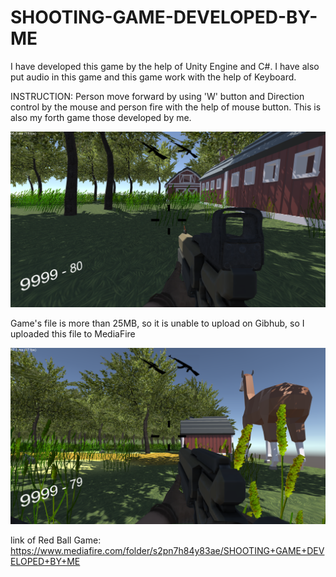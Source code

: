 # SHOOTING-GAME-DEVELOPED-BY-ME

I have developed this game by the help of Unity Engine and C#. I have also put audio in this game and this game work with the help of Keyboard. 

INSTRUCTION: Person move forward by using 'W' button and Direction control by the mouse and person fire with the help of mouse button. This is also my forth game those developed by me.

![image alt](https://github.com/sarthakbansal2004/SHOOTING-GAME-DEVELOPED-BY-ME/blob/3d0b3d4f75f6ed9435a953f04efa48fba35a089c/Capture.PNG)

Game's file is more than 25MB, so it is unable to upload on Gibhub, so I uploaded this file to MediaFire

![image alt](https://github.com/sarthakbansal2004/SHOOTING-GAME-DEVELOPED-BY-ME/blob/e963804ebcf991bcd2d0e154c3b5cd1bc8a29a10/Capture2.PNG)

link of Red Ball Game: https://www.mediafire.com/folder/s2pn7h84y83ae/SHOOTING+GAME+DEVELOPED+BY+ME


